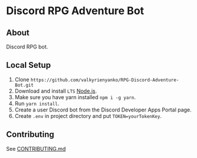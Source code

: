 # Discord RPG Adventure Bot
## About
Discord RPG bot.

## Local Setup
1. Clone `https://github.com/valkyrienyanko/RPG-Discord-Adventure-Bot.git`
2. Download and install `LTS` [Node.js](https://nodejs.org/en/).
3. Make sure you have yarn installed `npm i -g yarn`.
4. Run `yarn install`.
5. Create a user Discord bot from the Discord Developer Apps Portal page.
6. Create `.env` in project directory and put `TOKEN=yourTokenKey`.

## Contributing
See [CONTRIBUTING.md](https://github.com/valkyrienyanko/RPG-Discord-Adventure-Bot/blob/master/CONTRIBUTORS.md)
